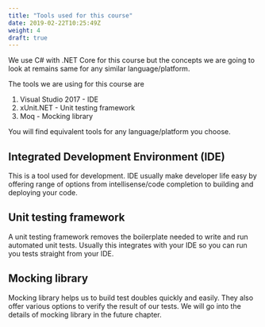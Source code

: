 ```yaml
---
title: "Tools used for this course"
date: 2019-02-22T10:25:49Z
weight: 4
draft: true
---
```


We use C# with .NET Core for this course but the concepts we are going to look at remains same for any similar language/platform.

The tools we are using for this course are

1. Visual Studio 2017 - IDE
2. xUnit.NET - Unit testing framework
3. Moq - Mocking library

You will find equivalent tools for any language/platform you choose.

## Integrated Development Environment (IDE)
This is a tool used for development. IDE usually make developer life easy by offering range of options from intellisense/code completion to building and deploying your code.

## Unit testing framework
A unit testing framework removes the boilerplate needed to write and run automated unit tests. Usually this integrates with your IDE so you can run you tests straight from your IDE.

## Mocking library
Mocking library helps us to build test doubles quickly and easily. They also offer various options to verify the result of our tests. We will go into the details of mocking library in the future chapter.
